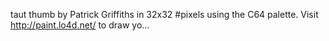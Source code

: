 taut thumb by Patrick Griffiths in 32x32 #pixels using the C64 palette. Visit http://paint.lo4d.net/ to draw yo... 